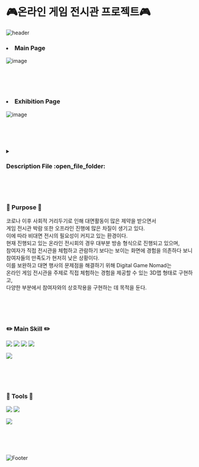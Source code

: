 # :video_game:온라인&nbsp;게임&nbsp;전시관&nbsp;프로젝트:video_game:
![header](https://capsule-render.vercel.app/api?type=waving&color=auto&height=300&section=header&text=DigitalGameNomad&fontSize=80)


### <li>Main&nbsp;Page</li>
![image](https://user-images.githubusercontent.com/93702328/162620241-41851b64-1e5b-46c0-b27f-cb0bfccdb23a.png)
</br></br></br></br></br>

### <li>Exhibition&nbsp;Page</li>
![image](https://user-images.githubusercontent.com/93702328/162623318-e5c16c80-2da4-43a8-b23d-aa0c0c953b60.png)
</br></br></br></br></br>

<details>
<summary><h3>Description&nbsp;File :open_file_folder:</h3></summary>
<div markdown="1">

  [DigitalGameNomad File.pdf](https://github.com/Yooodh/DigitalGameNomad/files/8460632/DigitalGameNomad.File.pdf)

  </div>
</details>
</br></br></br>



### :pushpin:&nbsp;Purpose&nbsp;:pushpin: 

코로나 이후 사회적 거리두기로 인해 대면활동이 많은 제약을 받으면서 </br>
게임 전시관 박람 또한 오프라인 진행에 많은 차질이 생기고 있다. </br>
이에 따라 비대면 전시의 필요성이 커지고 있는 환경이다. </br>
현재 진행되고 있는 온라인 전시회의 경우 대부분 방송 형식으로 진행되고 있으며, </br>
참여자가 직접 전시관을 체험하고 관람하기 보다는 보이는 화면에 경험을 의존하다 보니 </br>
참여자들의 만족도가 현저히 낮은 상황이다. </br>
이를 보완하고 대면 행사의 문제점을 해결하기 위해 Digital Game Nomad는 </br>
온라인 게임 전시관을 주제로 직접 체험하는 경험을 제공할 수 있는 3D맵 형태로 구현하고, </br>
다양한 부분에서 참여자와의 상호작용을 구현하는 데 목적을 둔다. </br></br></br></br></br>

### :pencil2:&nbsp;Main&nbsp;Skill&nbsp;:pencil2:

<img src="https://img.shields.io/badge/React-lightgray?logo=react" data-canonical-src="https://img.shields.io/badge/Vue.js-4FC08D?style=flat-square&amp;logo=Vue.js&amp;logoColor=white" style="max-width: 100%;">

<img src="https://img.shields.io/badge/Three.js-white?logo=three.js&logoColor=black" data-canonical-src="https://img.shields.io/badge/Vue.js-4FC08D?style=flat-square&amp;logo=Vue.js&amp;logoColor=white" style="max-width: 100%;">

<img src="https://camo.githubusercontent.com/5521c01b150bd8e7a7c23ea3974b5ea8ac776e920e838d1ca73f491c9f2ed7d8/68747470733a2f2f696d672e736869656c64732e696f2f62616467652f537072696e6720426f6f742d3644423333463f7374796c653d26666c61742d737175617265266c6f676f3d537072696e67426f6f74266c6f676f436f6c6f723d7768697465" data-canonical-src="https://img.shields.io/badge/Spring Boot-6DB33F?style=&amp;flat-square&amp;logo=SpringBoot&amp;logoColor=white" style="max-width: 100%;">

<img src="https://camo.githubusercontent.com/373d4fa9ba9245d811336f29bdca4617c00739b772ec8f2ef6ed0f9e7a42e81d/68747470733a2f2f696d672e736869656c64732e696f2f62616467652f4d7953514c2d3434373941313f7374796c653d666c61742d737175617265266c6f676f3d4d7953514c266c6f676f436f6c6f723d7768697465" data-canonical-src="https://img.shields.io/badge/MySQL-4479A1?style=flat-square&amp;logo=MySQL&amp;logoColor=white" style="max-width: 100%;">

<img src="https://camo.githubusercontent.com/0e3ce1a36c4a35d9416f69d96e42d89b071239b9824b752866c9d393aa582368/68747470733a2f2f696d672e736869656c64732e696f2f62616467652f434c4f5641204f70656e204150492d3033433735413f7374796c653d666c61742d737175617265266c6f676f3d4e61766572266c6f676f436f6c6f723d7768697465" data-canonical-src="https://img.shields.io/badge/CLOVA Open API-03C75A?style=flat-square&amp;logo=Naver&amp;logoColor=white" style="max-width: 100%;"> </br> </br> </br> </br></br>        

### :triangular_ruler:&nbsp;Tools&nbsp;:triangular_ruler:

<img src="https://camo.githubusercontent.com/559725f0cca06215283b12ee9bf65c13d9de0ede1c095dd0410d016e463b4798/68747470733a2f2f696d672e736869656c64732e696f2f62616467652f56697375616c2053747564696f20436f64652d3030374143433f7374796c653d666c61742d737175617265266c6f676f3d56697375616c53747564696f436f6465266c6f676f436f6c6f723d7768697465" data-canonical-src="https://img.shields.io/badge/Visual Studio Code-007ACC?style=flat-square&amp;logo=VisualStudioCode&amp;logoColor=white" style="max-width: 100%;">

<img src="https://camo.githubusercontent.com/93bc423ef5afc1d96da90ee44d05f6c78b91ca2ec911926b4d4536077da51850/68747470733a2f2f696d672e736869656c64732e696f2f62616467652f476974204875622d3138313731373f7374796c653d666c61742d737175617265266c6f676f3d476974487562266c6f676f436f6c6f723d7768697465" data-canonical-src="https://img.shields.io/badge/Git Hub-181717?style=flat-square&amp;logo=GitHub&amp;logoColor=white" style="max-width: 100%;">

<img src="https://camo.githubusercontent.com/f387e5d62a5ee9af7f5697c412bc3ad3d4efaed6aa22937dc72223a1545dbb68/68747470733a2f2f696d672e736869656c64732e696f2f62616467652f45636c697073652d3243323235353f7374796c653d666c61742d737175617265266c6f676f3d45636c69707365266c6f676f436f6c6f723d7768697465" data-canonical-src="https://img.shields.io/badge/Eclipse-2C2255?style=flat-square&amp;logo=Eclipse&amp;logoColor=white" style="max-width: 100%;"> </br></br></br></br></br>


![Footer](https://capsule-render.vercel.app/api?type=waving&color=auto&height=200&section=footer)

